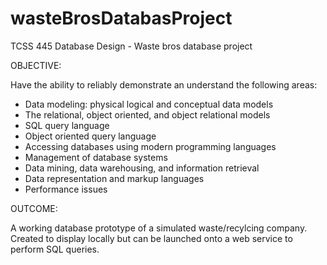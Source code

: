 # wasteBrosDatabasProject
TCSS 445 Database Design - Waste bros database project

OBJECTIVE: 

Have the ability to reliably demonstrate an understand the following areas:

- Data modeling: physical logical and conceptual data models
- The relational, object oriented, and object relational models
- SQL query language
- Object oriented query language
- Accessing databases using modern programming languages
- Management of database systems
- Data mining, data warehousing, and information retrieval
- Data representation and markup languages
- Performance issues


OUTCOME: 

A working database prototype of a simulated waste/recylcing company.  Created to display locally but can 
be launched onto a web service to perform SQL queries.
